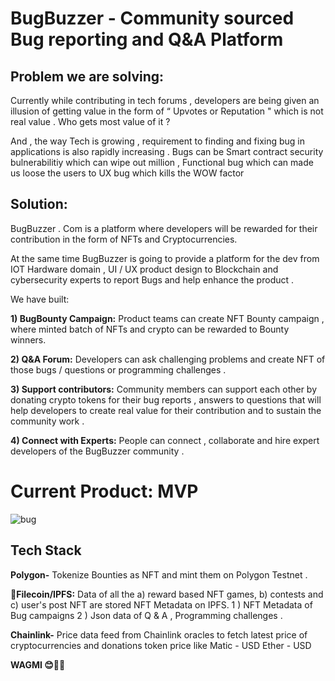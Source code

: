 # BugBuzzer - Community sourced Bug reporting and Q&A Platform

## Problem we are solving:

Currently while contributing in tech forums , developers are being given an illusion
of getting value in the form of “ Upvotes or Reputation " which is not real value . Who
gets most value of it ?

And , the way Tech is growing , requirement to finding and fixing bug in applications
is also rapidly increasing . Bugs can be Smart contract security bulnerabilitiy which
can wipe out million , Functional bug which can made us loose the users to UX bug
which kills the WOW factor


## Solution:

BugBuzzer . Com is a platform where developers will be rewarded for their
contribution in the form of NFTs and Cryptocurrencies.


At the same time BugBuzzer is going to provide a platform for the dev from IOT
Hardware domain , UI / UX product design to Blockchain and cybersecurity experts to
report Bugs and help enhance the product .


We have built:

**1) BugBounty Campaign:** Product teams can create NFT Bounty campaign , where
minted batch of NFTs and crypto can be rewarded to Bounty winners.

**2) Q&A Forum:** Developers can ask challenging problems and create NFT of those
bugs / questions or programming challenges .

**3) Support contributors:** Community members can support each other by donating
crypto tokens for their bug reports , answers to questions that will help developers
to create real value for their contribution and to sustain the community work .

**4) Connect with Experts:** People can connect , collaborate and hire expert developers
of the BugBuzzer community .


# Current Product: MVP

![bug](https://user-images.githubusercontent.com/69969675/160269677-c66b3e01-85f4-442a-bcce-2c369a249cfe.png) 



## Tech Stack

**Polygon-** Tokenize Bounties as NFT and mint them on Polygon Testnet .


**💾Filecoin/IPFS:** Data of all the a) reward based NFT games, b) contests and c) user's post NFT are stored NFT Metadata on IPFS.
1 ) NFT Metadata of Bug campaigns 2 ) Json data of Q & A , Programming challenges .


**Chainlink-** Price data feed from Chainlink oracles to fetch latest price of
cryptocurrencies and donations token price like Matic - USD Ether - USD



**WAGMI 😊🚀🚀**

